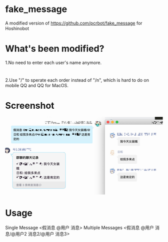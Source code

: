 # fake_message
A modified version of https://github.com/pcrbot/fake_message for Hoshinobot

# What's been modified?
1.No need to enter each user's name anymore.
#
2.Use "/" to sperate each order instead of "/n", which is hard to do on mobile QQ and QQ for MacOS.

# Screenshot
<img src="https://github.com/haha114514/fake_message/raw/main/fake_message/test_image.png" alt="演示" style="max-width:100%;">

# Usage
Single Message
<假消息 @用户 消息> 
Multiple Messages
<假消息 @用户 消息/@用户2 消息2/@用户 消息3> 
